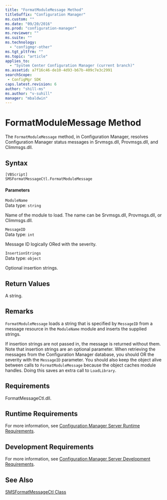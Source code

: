 ```yaml
---
title: "FormatModuleMessage Method"
titleSuffix: "Configuration Manager"
ms.custom: ""
ms.date: "09/20/2016"
ms.prod: "configuration-manager"
ms.reviewer: ""
ms.suite: ""
ms.technology:
  - "configmgr-other"
ms.tgt_pltfrm: ""
ms.topic: "article"
applies_to:
  - "System Center Configuration Manager (current branch)"
ms.assetid: a7f16c46-de10-4d93-b67b-409c7e3c2991searchScope: - ConfigMgr SDK
caps.latest.revision: 6
author: "shill-ms"
ms.author: "v-suhill"
manager: "mbaldwin"
---
```

# FormatModuleMessage Method
The `FormatModuleMessage` method, in Configuration Manager, resolves Configuration Manager status messages in Srvmsgs.dll, Provmsgs.dll, and Climmsgs.dll.  

## Syntax  

```  
[VBScript]  
SMSFormatMessageCtl.FormatModuleMessage  
```  

#### Parameters  
 `ModuleName`  
 Data type: `string`  

 Name of the module to load. The name can be Srvmsgs.dll, Provmsgs.dll, or Climmsgs.dll.  

 `MessageID`  
 Data type: `int`  

 Message ID logically ORed with the severity.  

 `InsertionStrings`  
 Data type: `object`  

 Optional insertion strings.  

## Return Values  
 A string.  

## Remarks  
 `FormatModuleMessage` loads a string that is specified by `MessageID` from a message resource in the `ModuleName` module and inserts the supplied strings.  

 If insertion strings are not passed in, the message is returned without them. Note that insertion strings are an optional parameter. When retrieving the messages from the Configuration Manager database, you should OR the severity with the `MessageID` parameter. You should also keep the object alive between calls to `FormatModuleMessage` because the object caches module handles. Doing this saves an extra call to `LoadLibrary`.  

## Requirements  
 FormatMessageCtl.dll.  

## Runtime Requirements  
 For more information, see [Configuration Manager Server Runtime Requirements](../../../../../develop/core/reqs/server-runtime-requirements.md).  

## Development Requirements  
 For more information, see [Configuration Manager Server Development Requirements](../../../../../develop/core/reqs/server-development-requirements.md).  

## See Also  
 [SMSFormatMessageCtl Class](../../../../../develop/reference/core/servers/manage/smsformatmessagectl-class.md)
